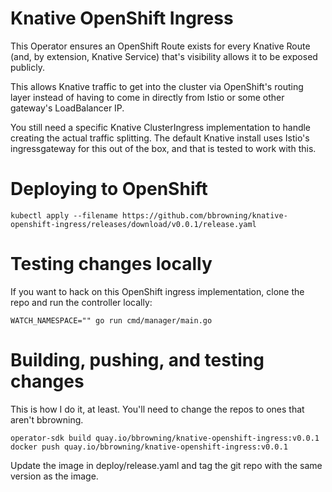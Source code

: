 # Knative OpenShift Ingress

This Operator ensures an OpenShift Route exists for every Knative
Route (and, by extension, Knative Service) that's visibility allows it
to be exposed publicly.

This allows Knative traffic to get into the cluster via OpenShift's
routing layer instead of having to come in directly from Istio or some
other gateway's LoadBalancer IP.

You still need a specific Knative ClusterIngress implementation to
handle creating the actual traffic splitting. The default Knative
install uses Istio's ingressgateway for this out of the box, and that
is tested to work with this.

# Deploying to OpenShift
```shell
kubectl apply --filename https://github.com/bbrowning/knative-openshift-ingress/releases/download/v0.0.1/release.yaml
```

# Testing changes locally

If you want to hack on this OpenShift ingress implementation, clone
the repo and run the controller locally:

```shell
WATCH_NAMESPACE="" go run cmd/manager/main.go
```

# Building, pushing, and testing changes

This is how I do it, at least. You'll need to change the repos to ones
that aren't bbrowning.

```shell
operator-sdk build quay.io/bbrowning/knative-openshift-ingress:v0.0.1
docker push quay.io/bbrowning/knative-openshift-ingress:v0.0.1
```

Update the image in deploy/release.yaml and tag the git repo with the
same version as the image.
